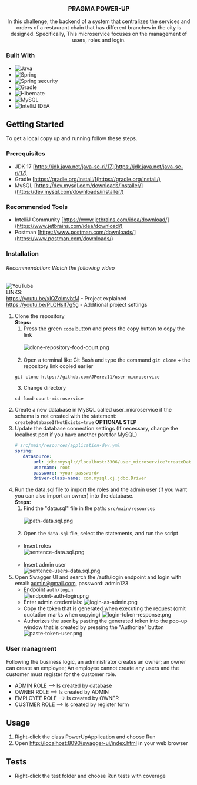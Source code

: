 <br />
<div>
<h3 style="text-align: center">PRAGMA POWER-UP</h3>
  <p style="text-align: center">
    In this challenge, the backend of a system that centralizes the services and orders of a restaurant chain that has different branches in the city is designed. Specifically, This microservice focuses on the management of users, roles and login.
  </p>
</div>

### Built With

* ![Java](https://img.shields.io/badge/Java-ED8B00?style=for-the-badge&logo=openjdk&logoColor=white)
* ![Spring](https://img.shields.io/badge/Spring-6DB33F?style=for-the-badge&logo=spring&logoColor=white)
* ![Spring security](https://img.shields.io/badge/Spring_Security-6DB33F?style=for-the-badge&logo=Spring-Security&logoColor=white)
* ![Gradle](https://img.shields.io/badge/Gradle-02303A.svg?style=for-the-badge&logo=Gradle&logoColor=white)
* ![Hibernate](https://img.shields.io/badge/Hibernate-59666C?style=for-the-badge&logo=Hibernate&logoColor=white)
* ![MySQL](https://img.shields.io/badge/MySQL-00000F?style=for-the-badge&logo=mysql&logoColor=white)
* ![IntelliJ IDEA](https://img.shields.io/badge/IntelliJ_IDEA-000000.svg?style=for-the-badge&logo=intellij-idea&logoColor=white)


<!-- GETTING STARTED -->
## Getting Started

To get a local copy up and running follow these steps.

### Prerequisites

* JDK 17 [https://jdk.java.net/java-se-ri/17](https://jdk.java.net/java-se-ri/17)
* Gradle [https://gradle.org/install/](https://gradle.org/install/)
* MySQL [https://dev.mysql.com/downloads/installer/](https://dev.mysql.com/downloads/installer/)

### Recommended Tools
* IntelliJ Community [https://www.jetbrains.com/idea/download/](https://www.jetbrains.com/idea/download/)
* Postman [https://www.postman.com/downloads/](https://www.postman.com/downloads/)

### Installation

###### Recommendation: Watch the following video ######
![YouTube](https://img.shields.io/badge/YouTube-FF0000?style=for-the-badge&logo=youtube&logoColor=white)
<br>LINKS:
<br> https://youtu.be/xIQZolmvbtM - Project explained
<br> https://youtu.be/PLQHsIf7g5g - Additional project settings

1. Clone the repository
   <br>
   <b>Steps:</b>
   <br>
   1. Press the green ``code`` button and press the copy button to copy the link
      <br><br>
      ![clone-repository-food-court.png](src/main/resources/vendor/img/clone-repository-user.png)
      <br><br>
   2. Open a terminal like Git Bash and type the command ``git clone`` + the repository link copied earlier
   ```shell
   git clone https://github.com/JPerez11/user-microservice
   ```
   3. Change directory
   ```shell
   cd food-court-microservice
   ```
2. Create a new database in MySQL called user_microservice if the schema is not created with the statement: `createDatabaseIfNotExists=true` <b>OPTIONAL STEP</b>
3. Update the database connection settings (If necessary, change the localhost port if you have another port for MySQL)
   ```yml
   # src/main/resources/application-dev.yml
   spring:
      datasource:
          url: jdbc:mysql://localhost:3306/user_microservice?createDatabaseIfNotExist=true&allowPublicKeyRetrieval=true
          username: root
          password: <your-password>
          driver-class-name: com.mysql.cj.jdbc.Driver
   ```
4. Run the data.sql file to import the roles and the admin user (if you want you can also import an owner) into the database.
   <br>
   <b>Steps:</b>
   <br>
   1. Find the "data.sql" file in the path: ``src/main/resources``
      <br><br>
      ![path-data.sql.png](src/main/resources/vendor/img/path-data.sql.png)
      <br><br>
   2. Open the ``data.sql`` file, select the statements, and run the script
      <br><br>
   * Insert roles<br>
      ![sentence-data.sql.png](src/main/resources/vendor/img/sentence-roles-data.sql.png)
   <br><br>
   * Insert admin user<br>
      ![sentence-users-data.sql.png](src/main/resources/vendor/img/sentence-users-data.sql.png)
5. Open Swagger UI and search the /auth/login endpoint and login with email: admin@gmail.com, password: admin123
   * Endpoint ``auth/login``<br>
   ![endpoint-auth-login.png](src/main/resources/vendor/img/endpoint-auth-login.png)
   * Enter admin credentials:
   ![login-as-admin.png](src/main/resources/vendor/img/login-as-admin.png)
   * Copy the token that is generated when executing the request (omit quotation marks when copying)
   ![login-token-response.png](src/main/resources/vendor/img/login-token-response.png)
   * Authorizes the user by pasting the generated token into the pop-up window that is created by pressing the "Authorize" button
   ![paste-token-user.png](src/main/resources/vendor/img/paste-token-user.png)


### User managment
Following the business logic, an administrator creates an owner; an owner can create an employee; An employee cannot create any users and the customer must register for the customer role.
* ADMIN ROLE --> Is created by database
* OWNER ROLE --> Is created by ADMIN
* EMPLOYEE ROLE --> Is created by OWNER
* CUSTMER ROLE --> Is created by register form

<!-- USAGE -->
## Usage

1. Right-click the class PowerUpApplication and choose Run
2. Open [http://localhost:8090/swagger-ui/index.html](http://localhost:8090/swagger-ui/index.html) in your web browser

<!-- ROADMAP -->
## Tests

- Right-click the test folder and choose Run tests with coverage
